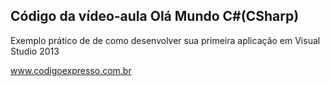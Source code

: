﻿Código da vídeo-aula Olá Mundo C#(CSharp)
---
Exemplo prático de de como desenvolver sua primeira aplicação em Visual Studio 2013


www.codigoexpresso.com.br
